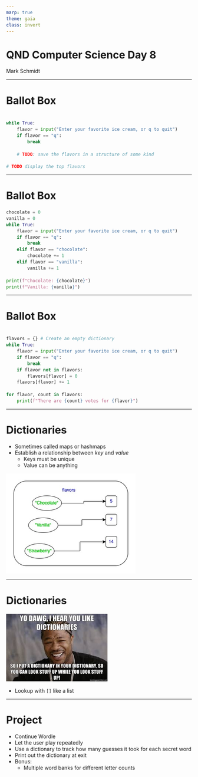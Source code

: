```yaml
---
marp: true
theme: gaia
class: invert
---
```


# QND Computer Science Day 8
Mark Schmidt

--- 

# Ballot Box 

```python

while True:
    flavor = input("Enter your favorite ice cream, or q to quit")
    if flavor == "q":
        break

    # TODO: save the flavors in a structure of some kind

# TODO display the top flavors

```

---

# Ballot Box

```python
chocolate = 0
vanilla = 0
while True:
    flavor = input("Enter your favorite ice cream, or q to quit")
    if flavor == "q":
        break
    elif flavor == "chocolate":
        chocolate += 1
    elif flavor == "vanilla":
        vanilla += 1

print(f"Chocolate: {chocolate}")
print(f"Vanilla: {vanilla}")
```


---

# Ballot Box 

```python

flavors = {} # Create an empty dictionary
while True:
    flavor = input("Enter your favorite ice cream, or q to quit")
    if flavor == "q":
        break
    if flavor not in flavors:
        flavors[flavor] = 0
    flavors[flavor] += 1

for flavor, count in flavors:
    print(f"There are {count} votes for {flavor}")

```

<!-- -->
<!-- Note that flavor, count is a TUPLE -->

---

# Dictionaries

- Sometimes called maps or hashmaps
- Establish a relationship between *key* and *value*
    - Keys must be unique
    - Value can be anything

![bg right h:400](../assets/dictionary.jpg)

---

# Dictionaries

![bg right h:400](../assets/dictionary.jpeg)

- Lookup with `[]` like a list

--- 

# Project

- Continue Wordle
- Let the user play repeatedly
- Use a dictionary to track how many guesses it took for each secret word
- Print out the dictionary at exit
- Bonus:
    - Multiple word banks for different letter counts
